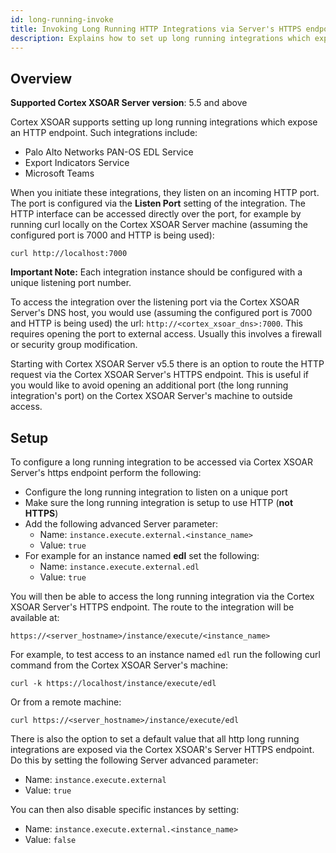 ```yaml
---
id: long-running-invoke
title: Invoking Long Running HTTP Integrations via Server's HTTPS endpoint
description: Explains how to set up long running integrations which expose an HTTP endpoint so they can be accessed via the Cortex XSOAR's HTTPS endpoint. 
---
```


## Overview
**Supported Cortex XSOAR Server version**: 5.5 and above

Cortex XSOAR supports setting up long running integrations which expose an HTTP endpoint. Such integrations include:
* Palo Alto Networks PAN-OS EDL Service
* Export Indicators Service
* Microsoft Teams

When you initiate these integrations, they listen on an incoming HTTP port. The port is configured via the **Listen Port** setting of the integration. The HTTP interface can be accessed directly over the port, for example by running curl locally on the Cortex XSOAR Server machine (assuming the configured port is 7000 and HTTP is being used):
```
curl http://localhost:7000
```

**Important Note:** Each integration instance should be configured with a unique listening port number.

To access the integration over the listening port via the Cortex XSOAR Server's DNS host, you would use (assuming the configured port is 7000 and HTTP is being used) the url: `http://<cortex_xsoar_dns>:7000`. This requires opening the port to external access. Usually this involves a firewall or security group modification. 

Starting with Cortex XSOAR Server v5.5 there is an option to route the HTTP request via the Cortex XSOAR Server's HTTPS endpoint. This is useful if you would like to avoid opening an additional port (the long running integration's port) on the Cortex XSOAR Server's machine to outside access. 

## Setup
To configure a long running integration to be accessed via Cortex XSOAR Server's https endpoint perform the following:
* Configure the long running integration to listen on a unique port
* Make sure the long running integration is setup to use HTTP (**not HTTPS**)
* Add the following advanced Server parameter:
  * Name: `instance.execute.external.<instance_name>`
  * Value: `true`
* For example for an instance named **edl** set the following:
  * Name: `instance.execute.external.edl`
  * Value: `true`

You will then be able to access the long running integration via the Cortex XSOAR Server's HTTPS endpoint. The route to the integration will be available at:
```
https://<server_hostname>/instance/execute/<instance_name>
```
For example, to test access to an instance named `edl` run the following curl command from the Cortex XSOAR Server's machine:
```
curl -k https://localhost/instance/execute/edl
```
Or from a remote machine:
```
curl https://<server_hostname>/instance/execute/edl
```

There is also the option to set a default value that all http long running integrations are exposed via the Cortex XSOAR's Server HTTPS endpoint. Do this by setting the following Server advanced parameter:
* Name: `instance.execute.external`
* Value: `true`

You can then also disable specific instances by setting:
* Name: `instance.execute.external.<instance_name>`
* Value: `false`
